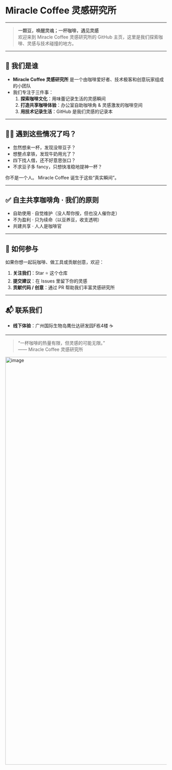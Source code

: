 # Miracle Coffee 灵感研究所

---
> **一颗豆，唤醒灵魂；一杯咖啡，遇见灵感**  
> 欢迎来到 Miracle Coffee 灵感研究所的 GitHub 主页，这里是我们探索咖啡、灵感与技术碰撞的地方。  
---

## 🌟 我们是谁

- **Miracle Coffee 灵感研究所** 是一个由咖啡爱好者、技术极客和创意玩家组成的小团队  
- 我们专注于三件事：
  1. **探索咖啡文化**：用味蕾记录生活的灵感瞬间  
  2. **打造共享咖啡体验**：办公室自助咖啡角 & 灵感激发的咖啡空间  
  3. **用技术记录生活**：GitHub 是我们灵感的记录本  

---

## 🙋‍♀️ 遇到这些情况了吗？
-	忽然想来一杯，发现没带豆子？
- 想整点拿铁，发现牛奶用光了？
-	四下找人借，还不好意思张口？
-	不求豆子多 fancy，只想快准稳地提神一杯？

你不是一个人。
Miracle Coffee 诞生于这些“真实瞬间”。

---

## ✅ 自主共享咖啡角 · 我们的原则
- 自助使用 · 自觉维护（没人帮你按，但也没人催你走）
- 不为盈利 · 只为续命（以豆养豆，收支透明）
- 共建共享 · 人人是咖啡官

---

## 🤝 如何参与

如果你想一起玩咖啡、做工具或贡献创意，欢迎：

1. **关注我们**：Star ⭐ 这个仓库  
2. **提交建议**：在 Issues 里留下你的灵感  
3. **贡献代码 / 创意**：通过 PR 帮助我们丰富灵感研究所

---

## 📬 联系我们

- **线下体验**：广州国际生物岛鹰仕达研发园F栋4楼 ☕  

---

> “一杯咖啡的热量有限，但灵感的可能无限。”  
> —— Miracle Coffee 灵感研究所

<img width="880" height="1270" alt="image" src="https://github.com/user-attachments/assets/4d40c470-08b9-4c45-9e16-e05318cd90ff" />

